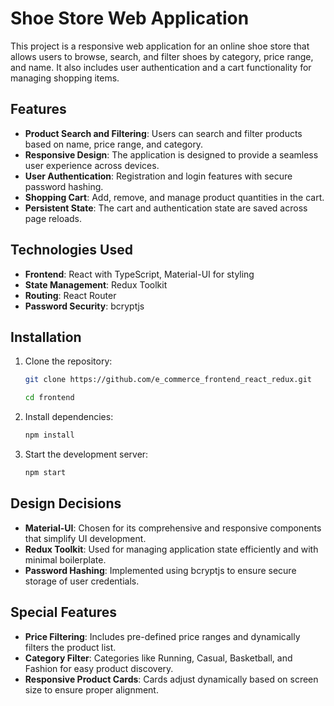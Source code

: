 
# Shoe Store Web Application

This project is a responsive web application for an online shoe store that allows users to browse, search, and filter shoes by category, price range, and name. It also includes user authentication and a cart functionality for managing shopping items.

## Features

- **Product Search and Filtering**: Users can search and filter products based on name, price range, and category.
- **Responsive Design**: The application is designed to provide a seamless user experience across devices.
- **User Authentication**: Registration and login features with secure password hashing.
- **Shopping Cart**: Add, remove, and manage product quantities in the cart.
- **Persistent State**: The cart and authentication state are saved across page reloads.

## Technologies Used

- **Frontend**: React with TypeScript, Material-UI for styling
- **State Management**: Redux Toolkit
- **Routing**: React Router
- **Password Security**: bcryptjs
 ## Installation

1. Clone the repository:
   ```bash
   git clone https://github.com/e_commerce_frontend_react_redux.git

   cd frontend
2. Install dependencies:
   ```bash
   npm install
3. Start the development server:
   ```bash
   npm start
## Design Decisions

   - **Material-UI**: Chosen for its comprehensive and responsive components that simplify UI development.
   - **Redux Toolkit**: Used for managing application state efficiently and with minimal boilerplate.
   - **Password Hashing**: Implemented using bcryptjs to ensure secure storage of user credentials.
   
## Special Features

   - **Price Filtering**: Includes pre-defined price ranges and dynamically filters the product list.
   - **Category Filter**: Categories like Running, Casual, Basketball, and Fashion for easy product discovery.
   - **Responsive Product Cards**: Cards adjust dynamically based on screen size to ensure proper alignment.



 





